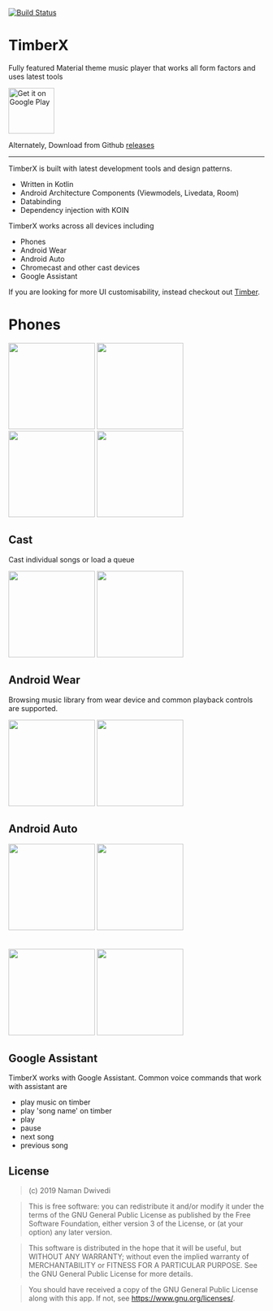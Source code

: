 [![Build Status](https://travis-ci.org/naman14/TimberX.svg?branch=master)](https://travis-ci.org/naman14/TimberX)

# TimberX
Fully featured Material theme music player that works all form factors and uses latest tools

<a href='https://play.google.com/store/apps/details?id=me.ayra.nusantara.music&pcampaignid=MKT-Other-global-all-co-prtnr-py-PartBadge-Mar2515-1'><img alt='Get it on Google Play' src='https://play.google.com/intl/en_us/badges/images/generic/en_badge_web_generic.png' height=90px/></a>

Alternately, Download from Github [releases](https://github.com/naman14/TimberX/releases)
* * *
TimberX is built with latest development tools and design patterns.
- Written in Kotlin
- Android Architecture Components (Viewmodels, Livedata, Room)
- Databinding
- Dependency injection with KOIN

TimberX works across all devices including
- Phones
- Android Wear
- Android Auto
- Chromecast and other cast devices
- Google Assistant

If you are looking for more UI customisability, instead checkout out [Timber](https://github.com/naman14/Timber).

# Phones

<p float="left">
  <img src="https://raw.githubusercontent.com/naman14/TimberX/master/art/phone1.png" width="170" />
  <img src="https://raw.githubusercontent.com/naman14/TimberX/master/art/phone2.png" width="170" /> 
  <img src="https://raw.githubusercontent.com/naman14/TimberX/master/art/phone4.png" width="170" />
  <img src="https://raw.githubusercontent.com/naman14/TimberX/master/art/phone3.png" width="170" />
</p>

## Cast

Cast individual songs or load a queue

<p float="left">
  <img src="https://raw.githubusercontent.com/naman14/TimberX/master/art/cast1.jpg" width="170" />
  <img src="https://raw.githubusercontent.com/naman14/TimberX/master/art/cast2.jpg" width="170" /> 
</p>

## Android Wear

Browsing music library from wear device and common playback controls are supported.

<p float="left">
  <img src="https://raw.githubusercontent.com/naman14/TimberX/master/art/wear1.png" width="170" />
  <img src="https://raw.githubusercontent.com/naman14/TimberX/master/art/wear2.png" width="170" /> 
</p>

## Android Auto

<p float="left">
 
  <img src="https://raw.githubusercontent.com/naman14/TimberX/master/art/auto3.jpg" width="170" /> 
  <img src="https://raw.githubusercontent.com/naman14/TimberX/master/art/auto4.jpg" width="170" /> 
  <br>
  <br>
  <br>
   <img src="https://raw.githubusercontent.com/naman14/TimberX/master/art/auto1.png" width="170" />
  <img src="https://raw.githubusercontent.com/naman14/TimberX/master/art/auto2.png" width="170" /> 

</p>

## Google Assistant

TimberX works with Google Assistant. Common voice commands that work with assistant are 

 - play music on timber
 - play 'song name' on timber
 - play 
 - pause
 - next song
 - previous song

## License

>(c) 2019 Naman Dwivedi 

>This is free software: you can redistribute it and/or modify it under the terms of the GNU General Public License as published by the Free Software Foundation, either version 3 of the License, or (at your option) any later version. 

>This software is distributed in the hope that it will be useful, but WITHOUT ANY WARRANTY; without even the implied warranty of MERCHANTABILITY or FITNESS FOR A PARTICULAR PURPOSE. See the GNU General Public License for more details. 

>You should have received a copy of the GNU General Public License along with this app. If not, see <https://www.gnu.org/licenses/>.
